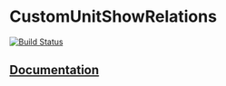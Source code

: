 
# CustomUnitShowRelations

[![Build Status](https://travis-ci.org/TargetProcess/CustomUnitShowRelations.svg)](https://travis-ci.org/TargetProcess/CustomUnitShowRelations)

## [Documentation](./src/doc/README.mkd)
